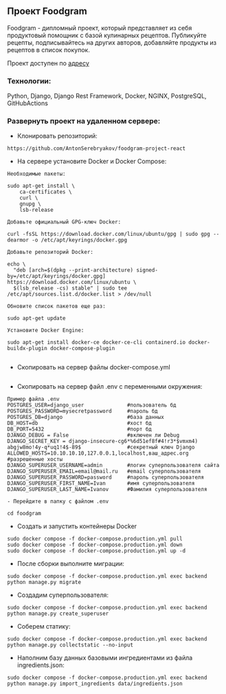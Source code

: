 ## Проект Foodgram

Foodgram - дипломный проект, который представляет из себя продуктовый помощник с базой кулинарных рецептов. Публикуйте рецепты, подписывайтесь на других авторов, добавляйте продукты из рецептов в список покупок. 

Проект доступен по [адресу](antonyandexlearning.zapto.org)

### Технологии:

Python, Django, Django Rest Framework, Docker, NGINX, PostgreSQL, GitHubActions

### Развернуть проект на удаленном сервере:

- Клонировать репозиторий:
```
https://github.com/AntonSerebryakov/foodgram-project-react
```

- На сервере установите Docker и Docker Compose:

```
Необходимые пакеты:

sudo apt-get install \
    ca-certificates \
    curl \
    gnupg \
    lsb-release

Добавьте официальный GPG-ключ Docker:

curl -fsSL https://download.docker.com/linux/ubuntu/gpg | sudo gpg --dearmor -o /etc/apt/keyrings/docker.gpg

Добавьте репозиторий Docker:

echo \
  "deb [arch=$(dpkg --print-architecture) signed-by=/etc/apt/keyrings/docker.gpg] https://download.docker.com/linux/ubuntu \
  $(lsb_release -cs) stable" | sudo tee /etc/apt/sources.list.d/docker.list > /dev/null

Обновите список пакетов еще раз:

sudo apt-get update

Установите Docker Engine:

sudo apt-get install docker-ce docker-ce-cli containerd.io docker-buildx-plugin docker-compose-plugin


```

- Скопировать на сервер файлы docker-compose.yml

```

```

- Скопировать на сервер файл .env c переменными окружения:
```
Пример файла .env
POSTGRES_USER=django_user              #пользователь бд
POSTGRES_PASSWORD=mysecretpassword     #пароль бд
POSTGRES_DB=django                     #база данных
DB_HOST=db                             #хост бд
DB_PORT=5432                           #порт бд
DJANGO_DEBUG = False                   #включен ли Debug
DJANGO_SECRET_KEY = django-insecure-cg6*%6d51ef8f#4!r3*$vmxm4) abgjw8mo!4y-q*uq1!4$-89$               #секретный ключ Django
ALLOWED_HOSTS=10.10.10.10,127.0.0.1,localhost,ваш_адрес.org   #разрешенные хосты
DJANGO_SUPERUSER_USERNAME=admin        #логин суперпользователя сайта
DJANGO_SUPERUSER_EMAIL=email@mail.ru   #email суперпользователя
DJANGO_SUPERUSER_PASSWORD=password     #пароль суперпользователя  
DJANGO_SUPERUSER_FIRST_NAME=Ivan       #имя суперпользователя
DJANGO_SUPERUSER_LAST_NAME=Ivanov      #Фамилия суперпользователя

```

```
- Перейдите в папку с файлом .env

cd foodgram

```

- Создать и запустить контейнеры Docker
```
sudo docker compose -f docker-compose.production.yml pull
sudo docker compose -f docker-compose.production.yml down
sudo docker compose -f docker-compose.production.yml up -d
```

- После сборки выполните миграции:
```
sudo docker compose -f docker-compose.production.yml exec backend python manage.py migrate
```

- Создадим суперпользователя:
```
sudo docker compose -f docker-compose.production.yml exec backend python manage.py create_superuser
```

- Соберем статику:
```
sudo docker compose -f docker-compose.production.yml exec backend python manage.py collectstatic --no-input
```

- Наполним базу данных базовыми ингредиентами из файла ingredients.json:
```
sudo docker compose -f docker-compose.production.yml exec backend python manage.py import_ingredients data/ingredients.json
```
